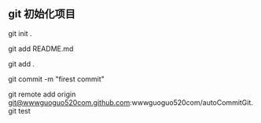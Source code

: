 ## git 初始化项目

git init  .

git add README.md

git add .

git commit  -m "firest commit"

git remote add origin    git@wwwguoguo520com.github.com:wwwguoguo520com/autoCommitGit.git
test

